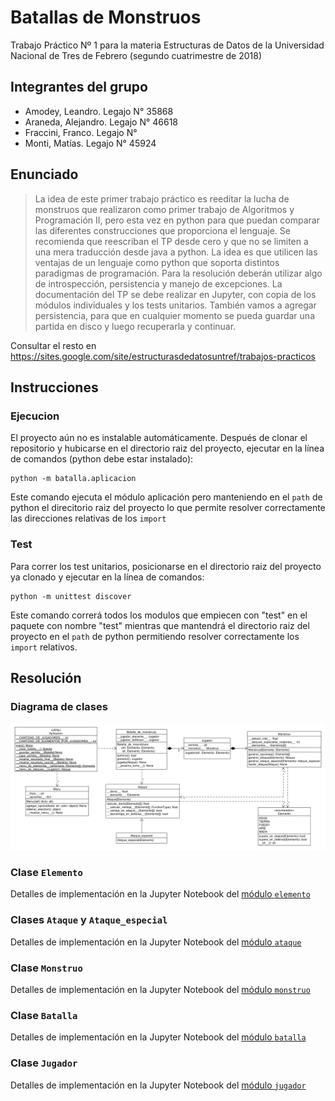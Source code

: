 # Batallas de Monstruos

Trabajo Práctico Nº 1 para la materia Estructuras de Datos de la Universidad Nacional de Tres de Febrero (segundo cuatrimestre de 2018)

## Integrantes del grupo

- Amodey, Leandro. Legajo N° 35868
- Araneda, Alejandro. Legajo N° 46618
- Fraccini, Franco. Legajo N° 
- Monti, Matías. Legajo N° 45924

## Enunciado

> La idea de este primer trabajo práctico es reeditar la lucha de monstruos que realizaron
como primer trabajo de Algoritmos y Programación II, pero esta vez en python
para que puedan comparar las diferentes construcciones que proporciona el lenguaje.
Se recomienda que reescriban el TP desde cero y que no se limiten a una mera traducción
desde java a python. La idea es que utilicen las ventajas de un lenguaje como
python que soporta distintos paradigmas de programación. Para la resolución deberán
utilizar algo de introspección, persistencia y manejo de excepciones. La documentación
del TP se debe realizar en Jupyter, con copia de los módulos individuales y los tests unitarios.
También vamos a agregar persistencia, para que en cualquier momento se pueda
guardar una partida en disco y luego recuperarla y continuar.

Consultar el resto en https://sites.google.com/site/estructurasdedatosuntref/trabajos-practicos

## Instrucciones

### Ejecucion

El proyecto aún no es instalable automáticamente. Después de clonar el repositorio 
y hubicarse en el directorio raiz del proyecto, ejecutar en la línea de comandos
(python debe estar instalado):

    python -m batalla.aplicacion

Este comando ejecuta el módulo aplicación pero manteniendo en el `path` de python 
el direcitorio raiz del proyecto lo que permite resolver correctamente las direcciones
relativas de los `import`

### Test

Para correr los test unitarios, posicionarse en el directorio raiz del proyecto 
ya clonado y ejecutar en la línea de comandos:

    python -m unittest discover
   
Este comando correrá todos los modulos que empiecen con "test" en el paquete con
nombre "test" mientras que mantendrá el directorio raiz del proyecto en el `path`
de python permitiendo resolver correctamente los `import` relativos.

## Resolución

### Diagrama de clases

![Diagrama de clases](doc/batalla.png)

### Clase `Elemento`

Detalles de implementación en la Jupyter Notebook del [módulo `elemento`](doc/elemento.ipynb)

### Clases `Ataque` y `Ataque_especial`

Detalles de implementación en la Jupyter Notebook del [módulo `ataque`](doc/ataque.ipynb)

### Clase `Monstruo`

Detalles de implementación en la Jupyter Notebook del [módulo `monstruo`](doc/monstruo.ipynb)

### Clase `Batalla`

Detalles de implementación en la Jupyter Notebook del [módulo `batalla`](doc/batalla.ipynb)

### Clase `Jugador`

Detalles de implementación en la Jupyter Notebook del [módulo `jugador`](doc/jugador.ipynb)
